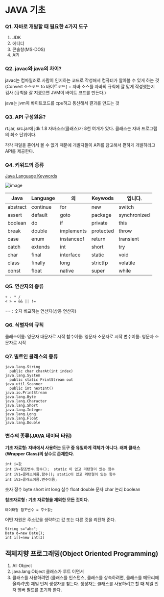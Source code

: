 # JAVA 기초

### Q1. 자바로 개발할 때 필요한 4가지 도구

1. JDK
2. 에디터
3. 콘솔창(MS-DOS)
4. API

### Q2. javac와 java의 차이?

javac는 컴파일러로 사람이 인지하는 코드로 작성해서 컴퓨터가 알아볼 수 있게 하는 것
(Convert 소스코드 to 바이트코드) + 자바 소스를 자바의 규칙에 잘 맞게 작성했는지 검사
(규칙을 잘 지켰으면 JVM이 바이트 코드를 만든다.)

java는 jvm이 바이트코드를 cpu하고 통신해서 결과를 만드는 것

### Q3. API 구성원은?

rt.jar, src.jar에 jdk 1.8 자바소스(클래스)가 8천 여개가 있다.
클래스는 자바 프로그램의 최소 단위이다.

각각 파일을 뜯어서 볼 수 없기 때문에 개발자들이 API를 참고해서 편하게 
개발하라고 API를 제공한다.

### Q4. 키워드의 종류

[Java Language Keywords](https://docs.oracle.com/javase/tutorial/java/nutsandbolts/_keywords.html)

![image](https://user-images.githubusercontent.com/81727895/153813200-9faa8c7c-6762-45bd-b822-1182f63e4b38.png)

|Java|Language|의|Keywods|입니다.|
|-|-|-|-|-|
|abstract|continue|for|new|switch|
|assert|default|goto|package|synchronized|
|boolean|do|if|private|this|
|break|double|implements|protected|throw|
|case|enum|instanceof|return|transient|
|catch|extends|int|short|try|
|char|final|interface|static|void|
|class|finally|long|strictfp|volatile|
|const|float|native|super|while|

### Q5. 연산자의 종류

```
+ - * /
< > = && || !=
```

== : 숫자 비교하는 연산자(상등 연산자)

### Q6. 식별자의 규칙

클래스이름: 영문자 대문자로 시작
함수이름: 영문자 소문자로 시작
변수이름: 영문자 소문자로 시작

### Q7. 빌트인 클래스의 종류

```
java.lang.String
  public char charAt(int index)
java.lang.System
  public static PrintStream out
java.util.Scanner
  public int nextInt()
java.io.PrintStream
java.lang.Byte
java.lang.Character
java.lang.Short
java.lang.Integer
java.lang.Long
java.lang.Float
java.lang.Double
```

### 변수의 종류(JAVA 데이터 타입)

**기초 자료형: 자바에서 사용하는 도구 중 유일하게 객체가 아니다. 래퍼 클래스(Wrapper Class)의 상수로 존재한다.**

```
int i=값
int iV=참조변수.함수();  static 이 없고 리턴형이 있는 함수
int iV1=클래스이름.함수(); static이 있고 리턴형이 있는 함수
int iV2=클래스이름.변수이름;
```

숫자
  정수
    byte
    short
    int
    long
  실수
    float
    double
문자
  char
논리
  boolean
  
**참조자료형 : 기초 자료형을 제외한 모든 것이다.**

```
데이터형 참조변수 = 주소값;
```
어떤 자원은 주소값을 생략하고 값 또는 다른 것을 리턴해 준다.

```
String s="abc";
Data d=new Date();
int i[]=new int[3]
```

## 객체지향 프로그래밍(Object Oriented Programming)

1. All Object
2. java.lang.Object 클래스가 루트 이면서
3. 클래스를 사용하려면 (클래스를 인스턴스, 클래스를 상속하려면, 클래스를 메모리에 올리려면)
  제일 먼저 생성자를 찾는다.
  생성자는 클래스를 사용하려고 할 때 제일 먼저 멤버 필드를 초기화 한다.



